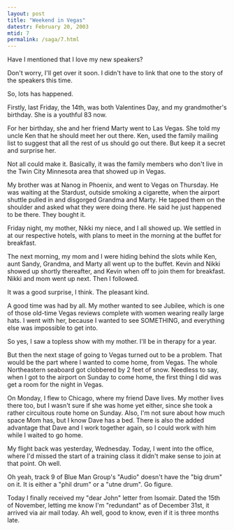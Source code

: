 ```yaml
---
layout: post
title: "Weekend in Vegas"
datestr: February 20, 2003
mtid: 7
permalink: /saga/7.html
---
```

<a name="20030220a"></a>

Have I mentioned that I love my new speakers?

Don't worry, I'll get over it soon. I didn't have to link that one to the story
of the speakers this time.

So, lots has happened.

Firstly, last Friday, the 14th, was both Valentines Day, and my grandmother's
birthday. She is a youthful 83 now.

For her birthday, she and her friend Marty went to Las Vegas. She told my uncle
Ken that he should meet her out there. Ken, used the family mailing list to
suggest that all the rest of us should go out there. But keep it a secret and
surprise her.

Not all could make it. Basically, it was the family members who don't live
in the Twin City Minnesota area that showed up in Vegas.

My brother was at Nanog in Phoenix, and went to Vegas on Thursday. He was waiting
at the Stardust, outside smoking a cigarette, when the airport shuttle pulled
in and disgorged Grandma and Marty. He tapped them on the shoulder and asked
what they were doing there. He said he just happened to be there. They bought
it.

Friday night, my mother, Nikki my niece, and I all showed up. We settled in
at our respective hotels, with plans to meet in the morning at the buffet for
breakfast.

The next morning, my mom and I were hiding behind the slots while Ken, aunt
Sandy, Grandma, and Marty all went up to the buffet. Kevin and Nikki showed
up shortly thereafter, and Kevin when off to join them for breakfast. Nikki
and mom went up next. Then I followed.

It was a good surprise, I think. The pleasant kind.

A good time was had by all. My mother wanted to see Jubilee, which is one of
those old-time Vegas reviews complete with women wearing really large hats.
I went with her, because I wanted to see SOMETHING, and everything else was
impossible to get into.

So yes, I saw a topless show with my mother. I'll be in therapy for a year.

But then the next stage of going to Vegas turned out to be a problem. That
would be the part where I wanted to come home, from Vegas. The whole Northeastern
seaboard got clobbered by 2 feet of snow. Needless to say, when I got to the
airport on Sunday to come home, the first thing I did was get a room for the
night in Vegas.

On Monday, I flew to Chicago, where my friend Dave lives. My mother lives there
too, but I wasn't sure if she was home yet either, since she took a rather circuitous
route home on Sunday. Also, I'm not sure about how much space Mom has, but I
know Dave has a bed. There is also the added advantage that Dave and I work
together again, so I could work with him while I waited to go home.

My flight back was yesterday, Wednesday. Today, I went into the office, where
I'd missed the start of a training class it didn't make sense to join at that
point. Oh well.

Oh yeah, track 9 of Blue Man Group's "Audio" doesn't have the "big
drum" on it. It is either a "phil drum" or a "utne drum".
Go figure.

Today I finally received my "dear John" letter from Isomair. Dated
the 15th of November, letting me know I'm "redundant" as of December
31st, it arrived via air mail today. Ah well, good to know, even if it is three months late.

